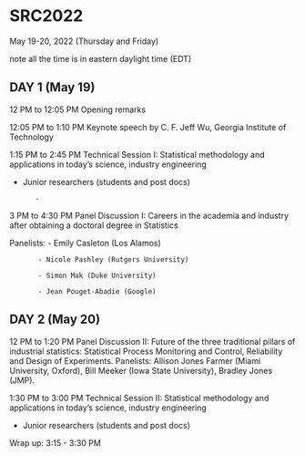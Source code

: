 # SRC2022
May 19-20, 2022 (Thursday and Friday)
 
note all the time is in eastern daylight time (EDT)
 
DAY 1 (May 19)
--------------------
 
12 PM to 12:05 PM
Opening remarks

12:05 PM to 1:10 PM
Keynote speech by C. F. Jeff Wu, Georgia Institute of Technology

1:15 PM to 2:45 PM
Technical Session I: Statistical methodology and applications in today’s science, industry engineering 
-	Junior researchers (students and post docs)

           - 
3 PM to 4:30 PM
Panel Discussion I: Careers in the academia and industry after obtaining a doctoral degree in Statistics

Panelists: 
           - Emily Casleton (Los Alamos)
           
           - Nicole Pashley (Rutgers University)
           
           - Simon Mak (Duke University)
           
           - Jean Pouget-Abadie (Google)


DAY 2 (May 20)
---------------------

12 PM to 1:20 PM
Panel Discussion II: Future of the three traditional pillars of industrial statistics: Statistical Process Monitoring and Control, Reliability and Design of Experiments. 
Panelists: Allison Jones Farmer (Miami University, Oxford), Bill Meeker (Iowa State University), Bradley Jones (JMP).

1:30 PM to 3:00 PM
Technical Session II: Statistical methodology and applications in today’s science, industry engineering 
-	Junior researchers (students and post docs)
 
Wrap up: 3:15 - 3:30 PM
